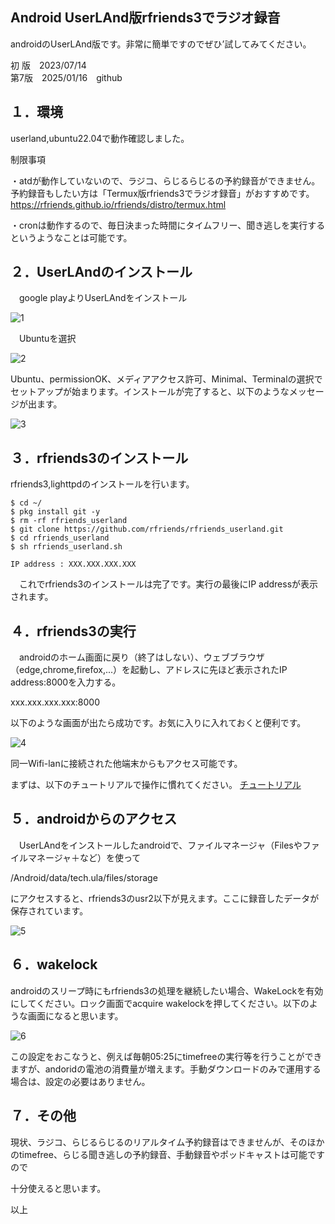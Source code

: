 ## Android UserLAnd版rfriends3でラジオ録音  
  
androidのUserLAnd版です。非常に簡単ですのでぜひ’試してみてください。  
  
  
初 版　2023/07/14  
第7版　2025/01/16　github  
  
## １．環境  
userland,ubuntu22.04で動作確認しました。  
  
制限事項  
   
・atdが動作していないので、ラジコ、らじるらじるの予約録音ができません。   
予約録音もしたい方は「Termux版rfriends3でラジオ録音」がおすすめです。  
<https://rfriends.github.io/rfriends/distro/termux.html>  
  
・cronは動作するので、毎日決まった時間にタイムフリー、聞き逃しを実行するというようなことは可能です。  
  
## ２．UserLAndのインストール  
　google playよりUserLAndをインストール  
  
![1](https://github.com/user-attachments/assets/1b2e9afc-b8b5-4135-bbde-529e00b513c2)  
  
　Ubuntuを選択  
  
![2](https://github.com/user-attachments/assets/4fd8776a-f14b-4027-a40f-34b2bed22a76)  
  
Ubuntu、permissionOK、メディアアクセス許可、Minimal、Terminalの選択でセットアップが始まります。インストールが完了すると、以下のようなメッセージが出ます。  
  
![3](https://github.com/user-attachments/assets/7106d186-f3b0-45f5-89cf-456c624e8cfc)  
  
## ３．rfriends3のインストール  
rfriends3,lighttpdのインストールを行います。  
  
```
$ cd ~/  
$ pkg install git -y  
$ rm -rf rfriends_userland  
$ git clone https://github.com/rfriends/rfriends_userland.git  
$ cd rfriends_userland  
$ sh rfriends_userland.sh   
  
IP address : XXX.XXX.XXX.XXX  
```  
　これでrfriends3のインストールは完了です。実行の最後にIP addressが表示されます。  
  
## ４．rfriends3の実行  
　androidのホーム画面に戻り（終了はしない）、ウェブブラウザ（edge,chrome,firefox,...）を起動し、アドレスに先ほど表示されたIP address:8000を入力する。  
  
xxx.xxx.xxx.xxx:8000  
  
以下のような画面が出たら成功です。お気に入りに入れておくと便利です。  
  
![4](https://github.com/user-attachments/assets/cd404fa0-eb7b-495c-bfaa-5aa604214252)  
  
同一Wifi-lanに接続された他端末からもアクセス可能です。  
  
まずは、以下のチュートリアルで操作に慣れてください。
[チュートリアル](https://github.com/rfriends/rfriends3/wiki/%EF%BC%90%EF%BC%90%EF%BC%8E%E3%83%81%E3%83%A5%E3%83%BC%E3%83%88%E3%83%AA%E3%82%A2%E3%83%AB)
   
## ５．androidからのアクセス  
　UserLAndをインストールしたandroidで、ファイルマネージャ（Filesやファイルマネージャ＋など）を使って  
  
/Android/data/tech.ula/files/storage  
  
にアクセスすると、rfriends3のusr2以下が見えます。ここに録音したデータが保存されています。  
  
![5](https://github.com/user-attachments/assets/2c2e9f20-09e7-41ad-acdf-997d8f3daaad)  
  
## ６．wakelock  
androidのスリープ時にもrfriends3の処理を継続したい場合、WakeLockを有効にしてください。ロック画面でacquire wakelockを押してください。以下のような画面になると思います。  
  
![6](https://github.com/user-attachments/assets/9b9da13a-6254-4c0b-a089-3622d760027b)  
  
この設定をおこなうと、例えば毎朝05:25にtimefreeの実行等を行うことができますが、andoridの電池の消費量が増えます。手動ダウンロードのみで運用する場合は、設定の必要はありません。  
  
## ７．その他  
現状、ラジコ、らじるらじるのリアルタイム予約録音はできませんが、そのほかのtimefree、らじる聞き逃しの予約録音、手動録音やポッドキャストは可能ですので  
  
十分使えると思います。  
  
   
  
以上  
  

